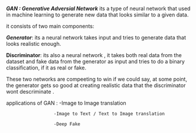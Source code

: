 ***GAN : Generative Adversial Network***
 its a type of neural network that used in machine learning to generate new data that looks similar to a given data.
 
 it consists of two main components:
 
***Generator***: its a neural network takes input and tries to generate data that looks realistic enough.

**Discriminator**: its also a neural network , it takes both real data from the dataset and fake data from the generator as input and tries to do a binary classification, if it as real or fake.

These two networks are compeeting to win if we could say, at some point, the generator gets so good at creating realistic data that the discriminator wont descriminate .

applications of GAN : -Image to Image translation

                      -Image to Text / Text to Image translation
                      
                      -Deep Fake


